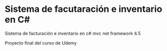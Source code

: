 # Sistema de facutaración e inventario en C#
Sistema de facturación e inventario en c# mvc net framework 4.5

Proyecto final del curso de Udemy
